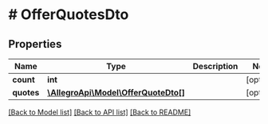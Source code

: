 # # OfferQuotesDto

## Properties

Name | Type | Description | Notes
------------ | ------------- | ------------- | -------------
**count** | **int** |  | [optional]
**quotes** | [**\AllegroApi\Model\OfferQuoteDto[]**](OfferQuoteDto.md) |  | [optional]

[[Back to Model list]](../../README.md#models) [[Back to API list]](../../README.md#endpoints) [[Back to README]](../../README.md)
